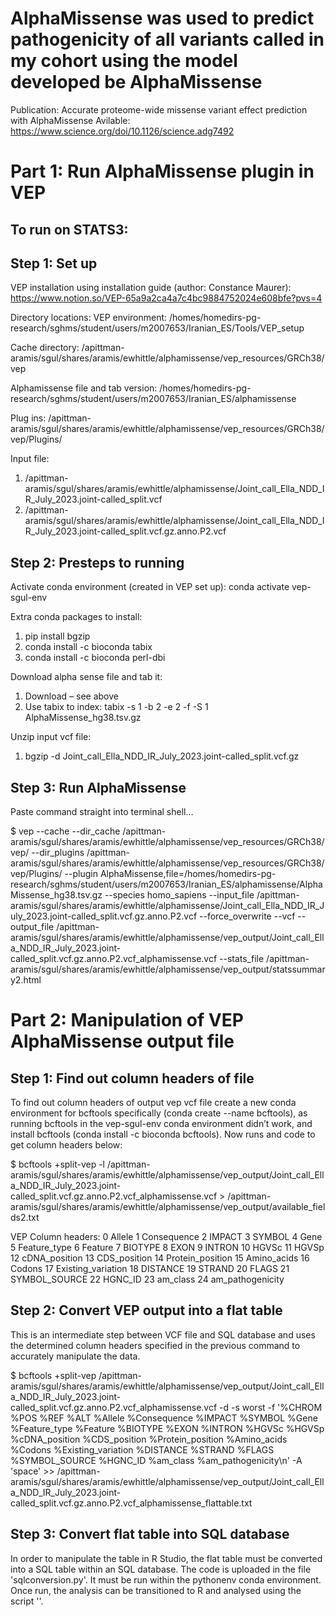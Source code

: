# AlphaMissense was used to predict pathogenicity of all variants called in my cohort using the model developed be AlphaMissense

Publication: Accurate proteome-wide missense variant effect prediction with AlphaMissense
Avilable: https://www.science.org/doi/10.1126/science.adg7492


# Part 1: Run AlphaMissense plugin in VEP

## To run on STATS3:
## Step 1: Set up
VEP installation using installation guide (author: Constance Maurer): https://www.notion.so/VEP-65a9a2ca4a7c4bc9884752024e608bfe?pvs=4

Directory locations:
VEP environment: /homes/homedirs-pg-research/sghms/student/users/m2007653/Iranian_ES/Tools/VEP_setup

Cache directory: /apittman-aramis/sgul/shares/aramis/ewhittle/alphamissense/vep_resources/GRCh38/vep

Alphamissense file and tab version: 
/homes/homedirs-pg-research/sghms/student/users/m2007653/Iranian_ES/alphamissense

Plug ins:
/apittman-aramis/sgul/shares/aramis/ewhittle/alphamissense/vep_resources/GRCh38/vep/Plugins/

Input file:
1.	/apittman-aramis/sgul/shares/aramis/ewhittle/alphamissense/Joint_call_Ella_NDD_IR_July_2023.joint-called_split.vcf
2. /apittman-aramis/sgul/shares/aramis/ewhittle/alphamissense/Joint_call_Ella_NDD_IR_July_2023.joint-called_split.vcf.gz.anno.P2.vcf


## Step 2: Presteps to running


Activate conda environment (created in VEP set up):
conda activate vep-sgul-env

Extra conda packages to install:
1.	pip install bgzip
2.	conda install -c bioconda tabix
3.	conda install -c bioconda perl-dbi


Download alpha sense file and tab it:
1.	Download – see above
2.	Use tabix to index: tabix -s 1 -b 2 -e 2 -f -S 1 AlphaMissense_hg38.tsv.gz

Unzip input vcf file:
1.	bgzip -d Joint_call_Ella_NDD_IR_July_2023.joint-called_split.vcf.gz


## Step 3: Run AlphaMissense 

Paste command straight into terminal shell...

$ vep --cache --dir_cache /apittman-aramis/sgul/shares/aramis/ewhittle/alphamissense/vep_resources/GRCh38/vep/ --dir_plugins /apittman-aramis/sgul/shares/aramis/ewhittle/alphamissense/vep_resources/GRCh38/vep/Plugins/ --plugin AlphaMissense,file=/homes/homedirs-pg-research/sghms/student/users/m2007653/Iranian_ES/alphamissense/AlphaMissense_hg38.tsv.gz --species homo_sapiens --input_file /apittman-aramis/sgul/shares/aramis/ewhittle/alphamissense/Joint_call_Ella_NDD_IR_July_2023.joint-called_split.vcf.gz.anno.P2.vcf --force_overwrite --vcf --output_file /apittman-aramis/sgul/shares/aramis/ewhittle/alphamissense/vep_output/Joint_call_Ella_NDD_IR_July_2023.joint-called_split.vcf.gz.anno.P2.vcf_alphamissense.vcf --stats_file /apittman-aramis/sgul/shares/aramis/ewhittle/alphamissense/vep_output/statssummary2.html


# Part 2: Manipulation of VEP AlphaMissense output file

## Step 1: Find out column headers of file 

To find out column headers of output vep vcf file create a new conda environment for bcftools specifically (conda create --name bcftools), as running bcftools in the vep-sgul-env conda environment didn’t work, and install bcftools (conda install -c bioconda bcftools). Now runs and code to get column headers below:

$ bcftools +split-vep -l /apittman-aramis/sgul/shares/aramis/ewhittle/alphamissense/vep_output/Joint_call_Ella_NDD_IR_July_2023.joint-called_split.vcf.gz.anno.P2.vcf_alphamissense.vcf > /apittman-aramis/sgul/shares/aramis/ewhittle/alphamissense/vep_output/available_fields2.txt

VEP Column headers:
0       Allele
1       Consequence
2       IMPACT
3       SYMBOL
4       Gene
5       Feature_type
6       Feature
7       BIOTYPE
8       EXON
9       INTRON
10      HGVSc
11      HGVSp
12      cDNA_position
13      CDS_position
14      Protein_position
15      Amino_acids
16      Codons
17      Existing_variation
18      DISTANCE
19      STRAND
20      FLAGS
21      SYMBOL_SOURCE
22      HGNC_ID
23      am_class
24      am_pathogenicity

## Step 2: Convert VEP output into a flat table 
This is an intermediate step between VCF file and SQL database and uses the determined column headers specified in the previous command to accurately manipulate the data.

$ bcftools +split-vep /apittman-aramis/sgul/shares/aramis/ewhittle/alphamissense/vep_output/Joint_call_Ella_NDD_IR_July_2023.joint-called_split.vcf.gz.anno.P2.vcf_alphamissense.vcf -d -s worst -f '%CHROM %POS %REF %ALT %Allele %Consequence %IMPACT %SYMBOL %Gene %Feature_type %Feature %BIOTYPE %EXON %INTRON %HGVSc %HGVSp %cDNA_position %CDS_position %Protein_position %Amino_acids %Codons %Existing_variation %DISTANCE %STRAND %FLAGS %SYMBOL_SOURCE %HGNC_ID %am_class %am_pathogenicity\n' -A 'space' >> /apittman-aramis/sgul/shares/aramis/ewhittle/alphamissense/vep_output/Joint_call_Ella_NDD_IR_July_2023.joint-called_split.vcf.gz.anno.P2.vcf_alphamissense_flattable.txt

## Step 3: Convert flat table into SQL database 

In order to manipulate the table in R Studio, the flat table must be converted into a SQL table within an SQL database. The code is uploaded in the file 'sqlconversion.py'. It must be run within the pythonenv conda environment. Once run, the analysis can be transitioned to R and analysed using the script ''. 

